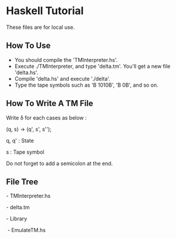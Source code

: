 # Haskell Tutorial
These files are for local use.

## How To Use
- You should compile the 'TMInterpreter.hs'.
- Execute ./TMInterpreter, and type 'delta.tm'. You'll get a new file 'delta.hs'.
- Compile 'delta.hs' and execute './delta'.
- Type the tape symbols such as 'B 1010B', 'B 0B', and so on.

## How To Write A TM File
Write δ for each cases as below :

(q, s) -> (q', s', s'');

q, q' : State

s : Tape symbol

Do not forget to add a semicolon at the end.

## File Tree
\- TMInterpreter.hs

\- delta.tm

\- Library

   \- EmulateTM.hs
